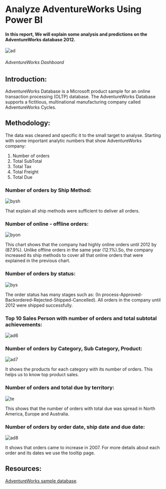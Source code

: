 # **Analyze AdventureWorks Using Power BI**

#### In this report, We will explain some analysis and predictions on the AdventureWorks database 2012.

![ad](https://user-images.githubusercontent.com/65326291/132260190-d5e1e56e-8581-4ec1-9260-22983002f36e.png)

###### AdventureWorks Dashboard


## **Introduction:**
AdventureWorks Database is a Microsoft product sample for an online transaction processing (OLTP) database. The AdventureWorks Database supports a fictitious, multinational manufacturing company called AdventureWorks Cycles.

## **Methodology:**
The data was cleaned and specific it to the small target to analyse.
Starting with some important analytic numbers that show AdventureWorks company:
1. Number of orders
2. Total SubTotal
3. Total Tax
4. Total Freight
5. Total Due

### **Number of orders by Ship Method:**

![bysh](https://user-images.githubusercontent.com/65326291/132260414-20e698ca-16d7-454c-a9a8-7023403bb79d.png)

That explain all ship methods were sufficient to deliver all orders.

### **Number of online - offline orders:**

![byon](https://user-images.githubusercontent.com/65326291/132260729-bbfd54c0-4a19-4e81-b3bc-58648956eb58.png)

This chart shows that the company had highly online orders until 2012 by (87.9%). Unlike offline orders in the same year (12.1%).So, the company increased its ship methods to cover all that online orders that were explained in the previous chart.

### **Number of orders by status:**

![bys](https://user-images.githubusercontent.com/65326291/132260990-387ee3bb-71d2-4140-b335-d54268ce3a2c.png)

The order status has many stages such as: (In process-Approved-Backordered-Rejected-Shipped-Cancelled). All orders in the company until 2012 were shipped successfully.

### **Top 10 Sales Person with number of orders and total subtotal achievements:**

![ad6](https://user-images.githubusercontent.com/65326291/132260867-4f44df78-0548-4353-a5b7-19c469b84b72.png)

### **Number of orders by Category, Sub Category, Product:**

![ad7](https://user-images.githubusercontent.com/65326291/132261001-95aaba35-ce57-43d3-a525-f493ae7db780.png)

It shows the products for each category with its number of orders. This helps us to know top product sales.

### **Number of orders and total due by territory:**

![te](https://user-images.githubusercontent.com/65326291/132261217-335bb248-2b6d-4bbc-9d28-52ddaaff9550.png)

This shows that the number of orders with total due was spread in North America, Europe and Australia.

### **Number of orders by order date, ship date and due date:**

![ad8](https://user-images.githubusercontent.com/65326291/132261226-7747c743-3806-4b30-901f-fd50c050c585.jpg)

It shows that orders came to increase in 2007. For more details about each order and its dates we use the tooltip page.

## **Resources:**

[AdventureWorks sample database](https://docs.microsoft.com/en-us/sql/samples/adventureworks-install-configure?view=sql-server-ver15&tabs=ssms).
